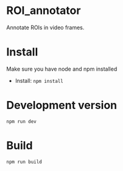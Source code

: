 # ROI_annotator
Annotate ROIs in video frames.

# Install
Make sure you have node and npm installed

- Install:
  `npm install`

# Development version
`npm run dev`

# Build
`npm run build`
